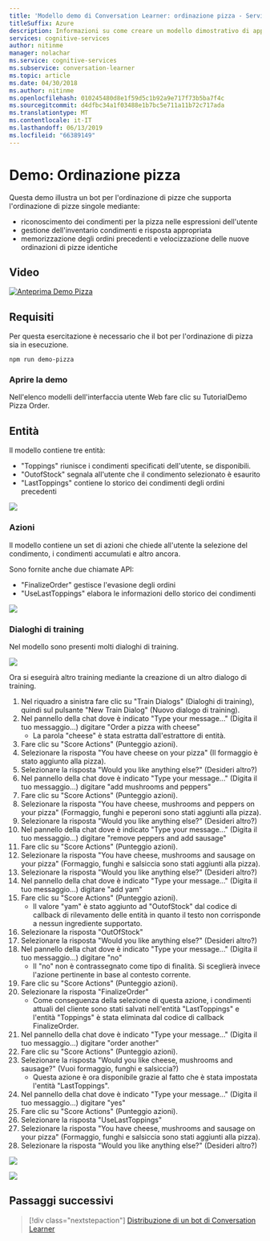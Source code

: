 ```yaml
---
title: 'Modello demo di Conversation Learner: ordinazione pizza - Servizi cognitivi Microsoft| Microsoft Docs'
titleSuffix: Azure
description: Informazioni su come creare un modello dimostrativo di apprendimento della conversazione.
services: cognitive-services
author: nitinme
manager: nolachar
ms.service: cognitive-services
ms.subservice: conversation-learner
ms.topic: article
ms.date: 04/30/2018
ms.author: nitinme
ms.openlocfilehash: 010245480d8e1f59d5c1b92a9e717f73b5ba7f4c
ms.sourcegitcommit: d4dfbc34a1f03488e1b7bc5e711a11b72c717ada
ms.translationtype: MT
ms.contentlocale: it-IT
ms.lasthandoff: 06/13/2019
ms.locfileid: "66389149"
---
```

# <a name="demo-pizza-order"></a>Demo: Ordinazione pizza
Questa demo illustra un bot per l'ordinazione di pizze che supporta l'ordinazione di pizze singole mediante:

- riconoscimento dei condimenti per la pizza nelle espressioni dell'utente
- gestione dell'inventario condimenti e risposta appropriata
- memorizzazione degli ordini precedenti e velocizzazione delle nuove ordinazioni di pizze identiche

## <a name="video"></a>Video

[![Anteprima Demo Pizza](https://aka.ms/cl_Tutorial_v3_DemoPizzaOrder_Preview)](https://aka.ms/cl_Tutorial_v3_DemoPizzaOrder)

## <a name="requirements"></a>Requisiti
Per questa esercitazione è necessario che il bot per l'ordinazione di pizza sia in esecuzione.

    npm run demo-pizza

### <a name="open-the-demo"></a>Aprire la demo

Nell'elenco modelli dell'interfaccia utente Web fare clic su TutorialDemo Pizza Order. 

## <a name="entities"></a>Entità

Il modello contiene tre entità:

- "Toppings" riunisce i condimenti specificati dell'utente, se disponibili.
- "OutofStock" segnala all'utente che il condimento selezionato è esaurito
- "LastToppings" contiene lo storico dei condimenti degli ordini precedenti

![](../media/tutorial_pizza_entities.PNG)

### <a name="actions"></a>Azioni

Il modello contiene un set di azioni che chiede all'utente la selezione del condimento, i condimenti accumulati e altro ancora.

Sono fornite anche due chiamate API:

- "FinalizeOrder" gestisce l'evasione degli ordini
- "UseLastToppings" elabora le informazioni dello storico dei condimenti

![](../media/tutorial_pizza_actions.PNG)

### <a name="training-dialogs"></a>Dialoghi di training

Nel modello sono presenti molti dialoghi di training.

![](../media/tutorial_pizza_dialogs.PNG)

Ora si eseguirà altro training mediante la creazione di un altro dialogo di training.

1. Nel riquadro a sinistra fare clic su "Train Dialogs" (Dialoghi di training), quindi sul pulsante "New Train Dialog" (Nuovo dialogo di training).
2. Nel pannello della chat dove è indicato "Type your message..." (Digita il tuo messaggio...) digitare "Order a pizza with cheese"
    - La parola "cheese" è stata estratta dall'estrattore di entità.
3. Fare clic su "Score Actions" (Punteggio azioni).
4. Selezionare la risposta "You have cheese on your pizza" (Il formaggio è stato aggiunto alla pizza).
5. Selezionare la risposta "Would you like anything else?" (Desideri altro?)
6. Nel pannello della chat dove è indicato "Type your message..." (Digita il tuo messaggio...) digitare "add mushrooms and peppers"
7. Fare clic su "Score Actions" (Punteggio azioni).
8. Selezionare la risposta "You have cheese, mushrooms and peppers on your pizza" (Formaggio, funghi e peperoni sono stati aggiunti alla pizza).
9. Selezionare la risposta "Would you like anything else?" (Desideri altro?)
10. Nel pannello della chat dove è indicato "Type your message..." (Digita il tuo messaggio...) digitare "remove peppers and add sausage"
11. Fare clic su "Score Actions" (Punteggio azioni).
12. Selezionare la risposta "You have cheese, mushrooms and sausage on your pizza" (Formaggio, funghi e salsiccia sono stati aggiunti alla pizza).
13. Selezionare la risposta "Would you like anything else?" (Desideri altro?)
14. Nel pannello della chat dove è indicato "Type your message..." (Digita il tuo messaggio...) digitare "add yam"
15. Fare clic su "Score Actions" (Punteggio azioni).
    - Il valore "yam" è stato aggiunto ad "OutofStock" dal codice di callback di rilevamento delle entità in quanto il testo non corrisponde a nessun ingrediente supportato.
16. Selezionare la risposta "OutOfStock"
17. Selezionare la risposta "Would you like anything else?" (Desideri altro?)
18. Nel pannello della chat dove è indicato "Type your message..." (Digita il tuo messaggio...) digitare "no"
    - Il "no" non è contrassegnato come tipo di finalità. Si sceglierà invece l'azione pertinente in base al contesto corrente.
19. Fare clic su "Score Actions" (Punteggio azioni).
20. Selezionare la risposta "FinalizeOrder"
    - Come conseguenza della selezione di questa azione, i condimenti attuali del cliente sono stati salvati nell'entità "LastToppings" e l'entità "Toppings" è stata eliminata dal codice di callback FinalizeOrder.
21. Nel pannello della chat dove è indicato "Type your message..." (Digita il tuo messaggio...) digitare "order another"
22. Fare clic su "Score Actions" (Punteggio azioni).
23. Selezionare la risposta "Would you like cheese, mushrooms and sausage?" (Vuoi formaggio, funghi e salsiccia?)
    - Questa azione è ora disponibile grazie al fatto che è stata impostata l'entità "LastToppings".
24. Nel pannello della chat dove è indicato "Type your message..." (Digita il tuo messaggio...) digitare "yes"
25. Fare clic su "Score Actions" (Punteggio azioni).
26. Selezionare la risposta "UseLastToppings"
27. Selezionare la risposta "You have cheese, mushrooms and sausage on your pizza" (Formaggio, funghi e salsiccia sono stati aggiunti alla pizza).
28. Selezionare la risposta "Would you like anything else?" (Desideri altro?)

![](../media/tutorial_pizza_callbackcode.PNG)

![](../media/tutorial_pizza_apicalls.PNG)

## <a name="next-steps"></a>Passaggi successivi

> [!div class="nextstepaction"]
> [Distribuzione di un bot di Conversation Learner](../deploy-to-bf.md)
